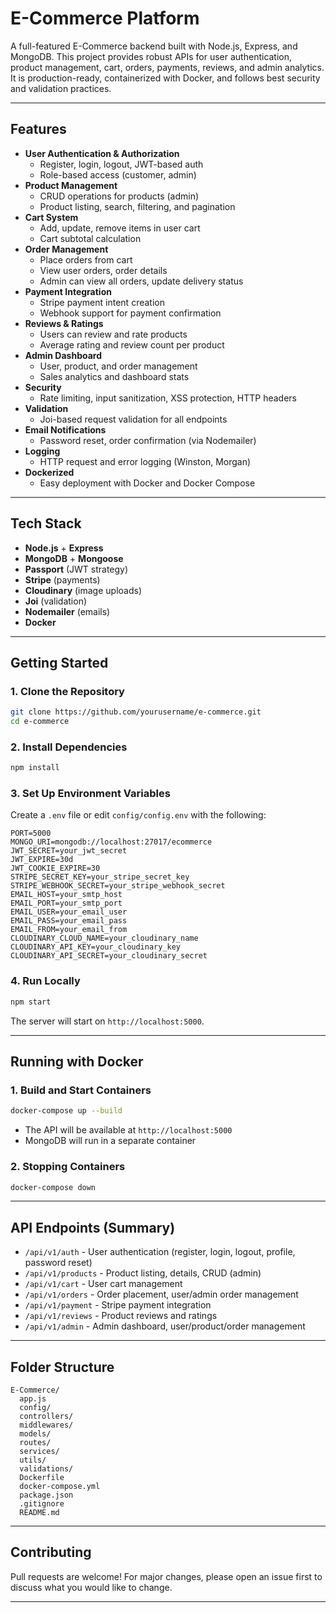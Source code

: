 # E-Commerce Platform

A full-featured E-Commerce backend built with Node.js, Express, and MongoDB. This project provides robust APIs for user authentication, product management, cart, orders, payments, reviews, and admin analytics. It is production-ready, containerized with Docker, and follows best security and validation practices.

---

## Features

- **User Authentication & Authorization**
  - Register, login, logout, JWT-based auth
  - Role-based access (customer, admin)
- **Product Management**
  - CRUD operations for products (admin)
  - Product listing, search, filtering, and pagination
- **Cart System**
  - Add, update, remove items in user cart
  - Cart subtotal calculation
- **Order Management**
  - Place orders from cart
  - View user orders, order details
  - Admin can view all orders, update delivery status
- **Payment Integration**
  - Stripe payment intent creation
  - Webhook support for payment confirmation
- **Reviews & Ratings**
  - Users can review and rate products
  - Average rating and review count per product
- **Admin Dashboard**
  - User, product, and order management
  - Sales analytics and dashboard stats
- **Security**
  - Rate limiting, input sanitization, XSS protection, HTTP headers
- **Validation**
  - Joi-based request validation for all endpoints
- **Email Notifications**
  - Password reset, order confirmation (via Nodemailer)
- **Logging**
  - HTTP request and error logging (Winston, Morgan)
- **Dockerized**
  - Easy deployment with Docker and Docker Compose

---

## Tech Stack
- **Node.js** + **Express**
- **MongoDB** + **Mongoose**
- **Passport** (JWT strategy)
- **Stripe** (payments)
- **Cloudinary** (image uploads)
- **Joi** (validation)
- **Nodemailer** (emails)
- **Docker**

---

## Getting Started

### 1. Clone the Repository
```bash
git clone https://github.com/yourusername/e-commerce.git
cd e-commerce
```

### 2. Install Dependencies
```bash
npm install
```

### 3. Set Up Environment Variables
Create a `.env` file or edit `config/config.env` with the following:
```
PORT=5000
MONGO_URI=mongodb://localhost:27017/ecommerce
JWT_SECRET=your_jwt_secret
JWT_EXPIRE=30d
JWT_COOKIE_EXPIRE=30
STRIPE_SECRET_KEY=your_stripe_secret_key
STRIPE_WEBHOOK_SECRET=your_stripe_webhook_secret
EMAIL_HOST=your_smtp_host
EMAIL_PORT=your_smtp_port
EMAIL_USER=your_email_user
EMAIL_PASS=your_email_pass
EMAIL_FROM=your_email_from
CLOUDINARY_CLOUD_NAME=your_cloudinary_name
CLOUDINARY_API_KEY=your_cloudinary_key
CLOUDINARY_API_SECRET=your_cloudinary_secret
```

### 4. Run Locally
```bash
npm start
```
The server will start on `http://localhost:5000`.

---

## Running with Docker

### 1. Build and Start Containers
```bash
docker-compose up --build
```
- The API will be available at `http://localhost:5000`
- MongoDB will run in a separate container

### 2. Stopping Containers
```bash
docker-compose down
```

---

## API Endpoints (Summary)
- `/api/v1/auth` - User authentication (register, login, logout, profile, password reset)
- `/api/v1/products` - Product listing, details, CRUD (admin)
- `/api/v1/cart` - User cart management
- `/api/v1/orders` - Order placement, user/admin order management
- `/api/v1/payment` - Stripe payment integration
- `/api/v1/reviews` - Product reviews and ratings
- `/api/v1/admin` - Admin dashboard, user/product/order management

---

## Folder Structure
```
E-Commerce/
  app.js
  config/
  controllers/
  middlewares/
  models/
  routes/
  services/
  utils/
  validations/
  Dockerfile
  docker-compose.yml
  package.json
  .gitignore
  README.md
```

---

## Contributing
Pull requests are welcome! For major changes, please open an issue first to discuss what you would like to change.

---
